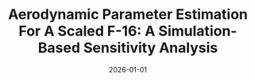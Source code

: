 ---
title: "Aerodynamic Parameter Estimation For A Scaled F-16: A Simulation-Based Sensitivity Analysis"
collection: publications
permalink: /publication/2026-scitech
date: 2026-01-01
venue: 'AIAA Science and Technology Forum and Exposition (SciTech)'
paperurl: '#' 
citation: 'Tischner, K. (2026). &quot;Aerodynamic Parameter Estimation For A Scaled F-16: A Simulation-Based Sensitivity Analysis&quot; <i>AIAA Science and Technology Forum and Exposition (SciTech)</i>, Orlando, FL, January 2026. (Accepted).'
---